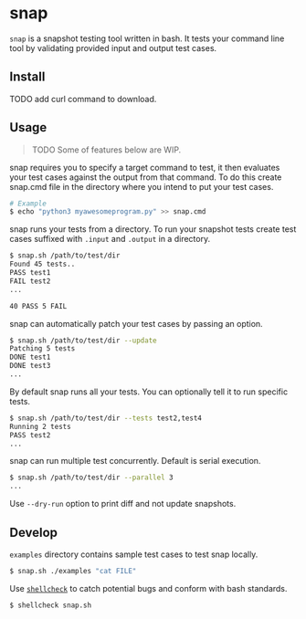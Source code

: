 # snap

`snap` is a snapshot testing tool written in bash. It tests your command line tool by validating provided input and output test cases.

## Install

TODO add curl command to download.

## Usage

> TODO Some of features below are WIP.

snap requires you to specify a target command to test, it then evaluates your test cases against the output from that command. To do this create snap.cmd file in the directory where you intend to put your test cases.

```sh
# Example
$ echo "python3 myawesomeprogram.py" >> snap.cmd
```

snap runs your tests from a directory. To run your snapshot tests create test cases suffixed with `.input` and `.output` in a directory.

```sh
$ snap.sh /path/to/test/dir
Found 45 tests..
PASS test1
FAIL test2
...

40 PASS 5 FAIL
```

snap can automatically patch your test cases by passing an option.

```sh
$ snap.sh /path/to/test/dir --update
Patching 5 tests
DONE test1
DONE test3
...
```

By default snap runs all your tests. You can optionally tell it to run specific tests.

```sh
$ snap.sh /path/to/test/dir --tests test2,test4
Running 2 tests
PASS test2
...
```

snap can run multiple test concurrently. Default is serial execution.

```sh
$ snap.sh /path/to/test/dir --parallel 3
...
```

Use `--dry-run` option to print diff and not update snapshots.

## Develop

`examples` directory contains sample test cases to test snap locally.

```sh
$ snap.sh ./examples "cat FILE"
```

Use [`shellcheck`](https://github.com/koalaman/shellcheck) to catch potential bugs and conform with bash standards.

```sh
$ shellcheck snap.sh
```
